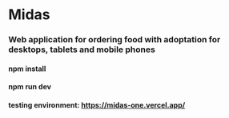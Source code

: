 # Midas

### Web application for ordering food with adoptation for desktops, tablets and mobile phones

#### npm install
#### npm run dev

#### testing environment: https://midas-one.vercel.app/